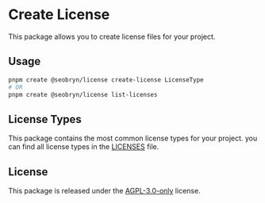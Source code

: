 # Create License

This package allows you to create license files for your project.

## Usage

```bash
pnpm create @seobryn/license create-license LicenseType
# OR
pnpm create @seobryn/license list-licenses
```

## License Types

This package contains the most common license types for your project.
you can find all license types in the [LICENSES](extras/licenses.json) file.

## License

This package is released under the [AGPL-3.0-only](LICENSE) license.
